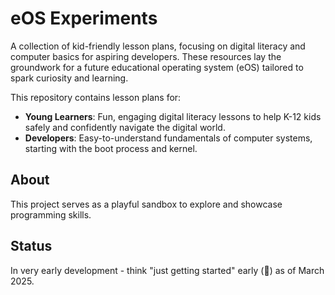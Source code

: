 # eOS Experiments

A collection of kid-friendly lesson plans, focusing on digital literacy and computer basics for aspiring developers.
These resources lay the groundwork for a future educational operating system (eOS) tailored to spark curiosity and learning.

This repository contains lesson plans for:

- **Young Learners**: Fun, engaging digital literacy lessons to help K-12 kids safely and confidently navigate the digital world.
- **Developers**: Easy-to-understand fundamentals of computer systems, starting with the boot process and kernel.

## About

This project serves as a playful sandbox to explore and showcase programming skills.

## Status

In very early development - think "just getting started" early (👶) as of March 2025.
